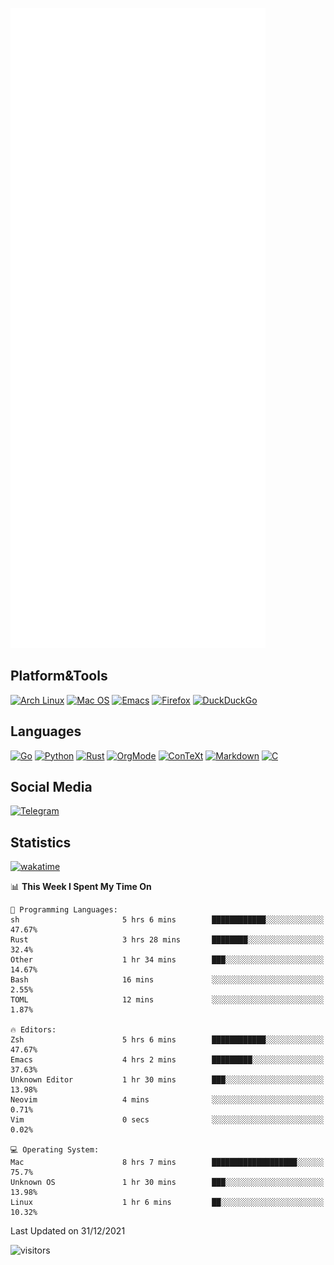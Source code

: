 ![Metrics](https://github.com/SteamedFish/SteamedFish/blob/master/github-metrics.svg)

## Platform&Tools

[![Arch Linux](https://img.shields.io/badge/ArchLinux-1793D1?logo=arch-linux&logoColor=fff&style=flat-square)](https://archlinux.org/)
[![Mac OS](https://img.shields.io/badge/MacOS-000000?style=flat-square&logo=macos&logoColor=F0F0F0)](https://www.apple.com/macos/)
[![Emacs](https://img.shields.io/badge/Emacs-%237F5AB6.svg?&style=flat-square&logo=gnu-emacs&logoColor=white)](https://www.gnu.org/software/emacs/)
[![Firefox](https://img.shields.io/badge/Firefox-FF7139?style=flat-square&logo=Firefox-Browser&logoColor=white)](https://firefox.com/)
[![DuckDuckGo](https://img.shields.io/badge/DuckDuckGo-DE5833?style=flat-square&logo=DuckDuckGo&logoColor=white)](https://duckduckgo.com/)

## Languages

[![Go](https://img.shields.io/badge/Golang-%2300ADD8.svg?style=flat-square&logo=go&logoColor=white)](https://golang.org/)
[![Python](https://img.shields.io/badge/Python-3670A0?style=flat-square&logo=python&logoColor=ffdd54)](https://www.python.org/)
[![Rust](https://img.shields.io/badge/Rust-%23000000.svg?style=flat-square&logo=rust&logoColor=white)](https://www.rust-lang.org/)
[![OrgMode](https://img.shields.io/badge/OrgMode-%23000000.svg?style=flat-square&logo=org&logoColor=white)](https://orgmode.org/)
[![ConTeXt](https://img.shields.io/badge/ConTeXt-%23008080.svg?style=flat-square&logo=latex&logoColor=white)](https://contextgarden.net/)
[![Markdown](https://img.shields.io/badge/MarkDown-%23000000.svg?style=flat-square&logo=markdown&logoColor=white)](https://daringfireball.net/projects/markdown/)
[![C](https://img.shields.io/badge/C-%2300599C.svg?style=flat-square&logo=c&logoColor=white)](https://www.iso.org/standard/74528.html)

## Social Media

[![Telegram](https://img.shields.io/badge/SteamedFish-2CA5E0?style=social&logo=telegram&logoColor=white)](https://t.me/SteamedFish)

## Statistics
[![wakatime](https://wakatime.com/badge/user/168280d6-fcf2-4b4f-ad3a-dc4612f35b38.svg)](https://wakatime.com/@168280d6-fcf2-4b4f-ad3a-dc4612f35b38)

<!--START_SECTION:waka-->
📊 **This Week I Spent My Time On** 

```text
💬 Programming Languages: 
sh                       5 hrs 6 mins        ████████████░░░░░░░░░░░░░   47.67% 
Rust                     3 hrs 28 mins       ████████░░░░░░░░░░░░░░░░░   32.4% 
Other                    1 hr 34 mins        ███░░░░░░░░░░░░░░░░░░░░░░   14.67% 
Bash                     16 mins             ░░░░░░░░░░░░░░░░░░░░░░░░░   2.55% 
TOML                     12 mins             ░░░░░░░░░░░░░░░░░░░░░░░░░   1.87%

🔥 Editors: 
Zsh                      5 hrs 6 mins        ████████████░░░░░░░░░░░░░   47.67% 
Emacs                    4 hrs 2 mins        █████████░░░░░░░░░░░░░░░░   37.63% 
Unknown Editor           1 hr 30 mins        ███░░░░░░░░░░░░░░░░░░░░░░   13.98% 
Neovim                   4 mins              ░░░░░░░░░░░░░░░░░░░░░░░░░   0.71% 
Vim                      0 secs              ░░░░░░░░░░░░░░░░░░░░░░░░░   0.02%

💻 Operating System: 
Mac                      8 hrs 7 mins        ███████████████████░░░░░░   75.7% 
Unknown OS               1 hr 30 mins        ███░░░░░░░░░░░░░░░░░░░░░░   13.98% 
Linux                    1 hr 6 mins         ██░░░░░░░░░░░░░░░░░░░░░░░   10.32%

```


 Last Updated on 31/12/2021
<!--END_SECTION:waka-->

![visitors](https://visitor-badge.laobi.icu/badge?page_id=SteamedFish.SteamedFish)
